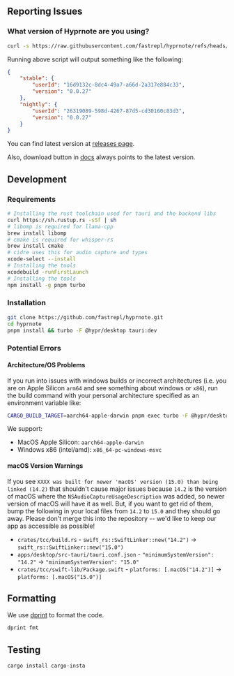## Reporting Issues

### What version of Hyprnote are you using?

```bash
curl -s https://raw.githubusercontent.com/fastrepl/hyprnote/refs/heads/main/scripts/info.sh | bash
```

Running above script will output something like the following:

```json
{
    "stable": {
        "userId": "16d9132c-8dc4-49a7-a66d-2a317e884c33",
        "version": "0.0.27"
    },
    "nightly": {
        "userId": "26319089-598d-4267-87d5-cd30160c83d3",
        "version": "0.0.27"
    }
}
```

You can find latest version at [releases page](https://github.com/fastrepl/hyprnote/releases).

Also, download button in [docs](https://docs.hyprnote.com) always points to the latest version.

## Development

### Requirements
``` bash
# Installing the rust toolchain used for tauri and the backend libs
curl https://sh.rustup.rs -sSf | sh
# libomp is required for llama-cpp
brew install libomp
# cmake is required for whisper-rs
brew install cmake
# cidre uses this for audio capture and types
xcode-select --install
# Installing the tools
xcodebuild -runFirstLaunch
# Installing the tools
npm install -g pnpm turbo
```

### Installation
```bash
git clone https://github.com/fastrepl/hyprnote.git
cd hyprnote
pnpm install && turbo -F @hypr/desktop tauri:dev
```

### Potential Errors
#### Architecture/OS Problems
If you run into issues with windows builds or incorrect architectures (i.e. you are on Apple Silicon `arm64` and see something about windows or `x86`), run the build command with your personal architecture specified as an environment variable like:
```bash
CARGO_BUILD_TARGET=aarch64-apple-darwin pnpm exec turbo -F @hypr/desktop tauri:dev 
```

We support:
- MacOS Apple Silicon: `aarch64-apple-darwin`
- Windows x86 (intel/amd): `x86_64-pc-windows-msvc`

#### macOS Version Warnings
If you see `XXXX was built for newer 'macOS' version (15.0) than being linked (14.2)` that shouldn't cause major issues because `14.2` is the version of macOS where the `NSAudioCaptureUsageDescription` was added, so newer version of macOS will have it as well. But, if you want to get rid of them, bump the following in your local files from `14.2` to `15.0` and they should go away. Please don't merge this into the repository -- we'd like to keep our app as accessible as possible!
- `crates/tcc/build.rs` - `swift_rs::SwiftLinker::new("14.2")` -> `swift_rs::SwiftLinker::new("15.0")`
- `apps/desktop/src-tauri/tauri.conf.json` - `"minimumSystemVersion": "14.2"` -> `"minimumSystemVersion": "15.0"`
- `crates/tcc/swift-lib/Package.swift` - `platforms: [.macOS("14.2")]` -> `platforms: [.macOS("15.0")]`

## Formatting

We use [dprint](https://dprint.dev/) to format the code.

```bash
dprint fmt
```

## Testing

```bash
cargo install cargo-insta
```
